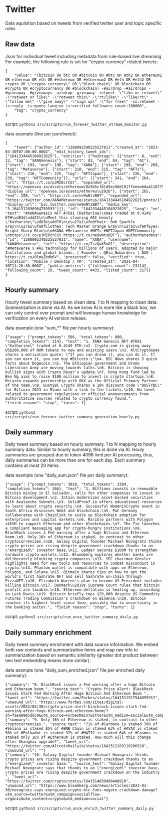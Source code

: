 # Twitter

Data aquisition based on tweets from verified twitter user and topic specific rules

## Raw data
Json for individual tweet including metadata from rule-based live streaming
For example, the following rule is set for "crypto currency" related tweets:

    {
        "value": "(bitcoin OR btc OR #bitcoin OR #btc OR eth2 OR ethereum2 OR ethereum OR eth OR #ethereum OR #ethereum2 OR #eth OR #eth2 OR crypto OR \"crypto currency\" OR \"block chain\" OR blockchain OR #crypto OR #cryptocurrency OR #blockchain) -#airdrop -#airdrops -#giveaway -#giveaways -airdrop -giveaway -retweet -\"like or retweet\" -\"retweet or like\" -\"retweet this\" -\"rt/like\" -\"like/rt\" -\"follow me\" -\"give away\" -\"sign up\" -\"for free\" -is:retweet -is:reply -is:quote lang:en is:verified followers_count:100000",
        "tag": "crypto_currency"
    }


script: `python3 src/scripts/run_forever_twitter_stream_monitor.py`

data example (line per json/tweet):

```
{
    "tweet": {"author_id": "1388092340225527811","created_at": "2023-03-30T07:00:00.000Z", "edit_history_tweet_ids": ["1641334445104922625"], "entities": {"hashtags": [{"start": 0, "end": 12, "tag": "XANAGenesis"}, {"start": 81, "end": 84, "tag": "AI"}, {"start": 193, "end": 198, "tag": "XANA"}, {"start": 199, "end": 209, "tag": "Metaverse"}, {"start": 210, "end": 215, "tag": "NFTs"}, {"start": 216, "end": 225, "tag": "NFTJapan"}, {"start": 226, "end": 239, "tag": "NFTCommunity"}], "urls": [{"start": 241, "end": 264, "url": "https://t.co/pJMZ6crCGt", "expanded_url": "https://opensea.io/assets/ethereum/0x5b5cf41d9ec08d101ffeeeebda411677582c9448/1236", "display_url": "opensea.io/assets/ethereu\u2026"}, {"start": 265, "end": 288, "url": "https://t.co/ne9wNtzBBT", "expanded_url": "https://twitter.com/XANAMetaverse/status/1641334445104922625/photo/1", "display_url": "pic.twitter.com/ne9wNtzBBT", "media_key": "3_1641312896964759553"}]}, "id": "1641334445104922625", "lang": "en", "text": "#XANAGenesis NFT #7691 (Katharine)\nHas traded at 0.4149 ETH\ud83d\udd25\n\nMeet this stunning #AI beauty \"Katharine\"\ud83e\udd70\n\n\u27a1\ufe0fHair: Bob Sparkle Grey\n\u27a1\ufe0fClothes: Tech Master Orange Gray\n\u27a1\ufe0fEyes: Bright Sharp Blue\n\n#XANA #Metaverse #NFTs #NFTJapan #NFTCommunity \nhttps://t.co/pJMZ6crCGt https://t.co/ne9wNtzBBT"}, "authorMetadata": {"id": "1388092340225527811", "name": "XANA", "username": "XANAMetaverse", "url": "https://t.co/7szQwX5vO1", "description": "#Metaverse x #AI technology for billions of users. Adopted by major Institutions and global brands. | Founder : @Rio_Noborderz | DAO : https://t.co/0lmaIbdb6V", "protected": false, "verified": true, "location": "Mobile / Desktop / VR", "created_at": "2021-04-30T11:26:36.000Z", "public_metrics": {"followers_count": 231142, "following_count": 20, "tweet_count": 4433, "listed_count": 317}}
}
```

## Hourly summary
Hourly tweet summary based on clean data. 1 to N mapping to clean data. Summarization is done via AI. As we know AI is more like a black box, we can only control over prompt and will leverage human knowledge for verification on every AI version release.

data example (one "sum_*" file per hourly summary):
```
{"usage": {"prompt_tokens": 586, "total_tokens": 800, "completion_tokens": 214}, "text": "1. XANA Genesis NFT #7691 \"Katharine\" traded at 0.4149 ETH.\n2. Crypto.com is giving away US$200,000 of NUM tokens to new and existing users.\n3. AltCryptoGems shares a motivation quote: \"If you can dream it, you can do it. If you can earn it, you can buy #Bitcoin.\"\n4. BSC News shares 5 quick facts about Dogecoin.\n5. The Ethiopian government and Oromo Liberation Army are moving towards talks.\n6. Bitcoin is showing bullish signs with Crypto Rover's update.\n7. Hong Kong fund led by Ben Ng aims to raise $100 million to invest in crypto startups.\n8. McLaren expands partnership with OKX as the Official Primary Partner of the team.\n9. DustyBC Crypto shares a 10% discount code \"DUSTYBC\" for Bitcoin 2023 in Miami with a link to the tickets.\n10. No tweet related to government regulations or official announcements from authoritative sources related to crypto currency found.", "finish_reason": "stop", "turns": 1}
```

script: `python3 src/scripts/run_forever_twitter_summary_generation_hourly.py`

## Daily summary
Daily tweet summary based on hourly summary. 1 to N mapping to hourly summary data. Similar to hourly summary, this is done via AI. Houly summaries are grouped due to token 4096 limit per AI processing, thus, daily summaries can be more than one for each day. Each summary contains at most 20 items.

data example (one "daily_sum.json" file per daily summary):
```
{"usage": {"prompt_tokens": 3018, "total_tokens": 3384, "completion_tokens": 366}, "text": "1. Bitfinex invests in renewable Bitcoin mining in El Salvador, calls for other companies to invest in Bitcoin development.\n2. Intain modernizes asset-backed securities with Avalanche Subnets.\n3. SolidProof.io offers educational resources to learn about crypto security.\n4. Successful WomeninCrypto event in South Africa discusses Web3 and blockchain.\n5. PwC Germany collaborates with Chainlink to scale up blockchain adoption for enterprises and capital markets.\n6. Rarible partners with Polygon zkEVM to support Ethereum and other blockchains.\n7. The Tie launches a compliant messaging app for crypto-hungry institutions.\n8. BlackRock issues a Fed warning after a huge Bitcoin and Ethereum boom.\n9. Only 16% of Ethereum is staked, in contrast to other cryptocurrencies.\n10. Galaxy Digital founder Michael Novogratz thinks crypto prices are rising despite government crackdown thanks to an \"energized\" investor base.\n11. Ledger secures $108M to strengthen hardware crypto wallets.\n12. Bloomberg explores whether banks are deliberately blocking crypto companies.\n13. SEC chairman Gensler highlights need for new tools and resources to combat misconduct in crypto.\n14. Phantom wallet is compatible with apps on Ethereum, Polygon, and Solana.\n15. Bitmain shares tips on how to get the world's first hashrate NFT and sell hashrate on-chain through PizzaNFT.\n16. Elizabeth Warren's plan to become US President includes killing Bitcoin.\n17. Denmark\u2019s Supreme Court rules that bitcoin profits are taxable.\n18. Ethereum deflation is heating up, according to Lark Davis.\n19. Bitcoin briefly tops $29,000 despite US Commodity Futures Trading Commission's crackdown on Binance.\n20. Bitcoin reaches its highest level since June, possibly due to uncertainty in the banking sector.", "finish_reason": "stop", "turns": 1}
```

script: `python3 src/scripts/run_once_twitter_summary_daily.py`

## Daily summary enrichment
Daily tweet summary enrichment with data source information. We embed both raw contents and summarization items and map raw info to summarization based on semantic similarity (greater dot product between two text embedding means more similar).


data example (one "daily_sum_enriched.json" file per enriched daily summary):
```
{"summary": "8. BlackRock issues a Fed warning after a huge Bitcoin and Ethereum boom.", "source_text": "Crypto Price Alert: BlackRock Issues Stark Fed Warning After Huge Bitcoin And Ethereum Boom ", "tweet_url": "https://twitter.com/Forbes/status/1641511917544955912", "unwound_url": "https://www.forbes.com/sites/digital-assets/2023/03/30/crypto-price-alert-blackrock-issues-stark-fed-warning-after-huge-bitcoin-and-ethereum-boom/?sh=faea0985ddc9&utm_source=ForbesMainTwitter&utm_medium=social&utm_campaign=socialflowForbesMainTwitter"}
{"summary": "9. Only 16% of Ethereum is staked, in contrast to other cryptocurrencies.", "source_text": "71% of #Cardano is staked 70% of #Solana is staked 85% of #BNB Chain is staked 63% of #AVAX is staked 50% of #Polkadot is staked 37% of #MATIC is staked 64% of #Cosmos is staked Only 16% of #Ethereum is staked. How much will this change after Shanghai upgrade?", "tweet_url": "https://twitter.com/AltcoinDailyio/status/1641512289110200320", "unwound_url": ""}
{"summary": "10. Galaxy Digital founder Michael Novogratz thinks crypto prices are rising despite government crackdown thanks to an \"energized\" investor base.", "source_text": "Galaxy Digital founder Michael Novogratz says that thanks to an \"energized\" investor base, crypto prices are rising despite government crackdown on the industry ", "tweet_url": "https://twitter.com/crypto/status/1641514839498448910", "unwound_url": "https://www.bloomberg.com/news/articles/2023-03-30/novogratz-says-energized-crypto-btc-fans-negate-crackdown-damage?utm_source=twitter&utm_campaign=socialflow-organic&utm_content=crypto&utm_medium=social"}
```

script: `python3 src/scripts/run_once_enrich_twitter_summary_daily.py`